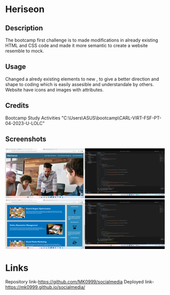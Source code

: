 # Heriseon
## Description

The bootcamp first challenge is to made modifications in already existing  HTML and CSS code  and made it more semantic to create a website resemble to mock.

## Usage

Changed a alredy existing elements to new , to give a better direction and shape to coding which is easily assesible and understandale by others. Website have icons and images with attributes.

## Credits
Bootcamp Study Activities
"C:\Users\ASUS\bootcamp\CARL-VIRT-FSF-PT-04-2023-U-LOLC"

## Screenshots
![main page](https://github.com/MK0999/socialmedia/blob/main/assests/screenshots/Screenshot%20(73).png)
![second page](https://github.com/MK0999/socialmedia/blob/main/assests/screenshots/Screenshot%20(74).png)

# Links
Repository link-https://github.com/MK0999/socialmedia
Deployed link-  https://mk0999.github.io/socialmedia/

